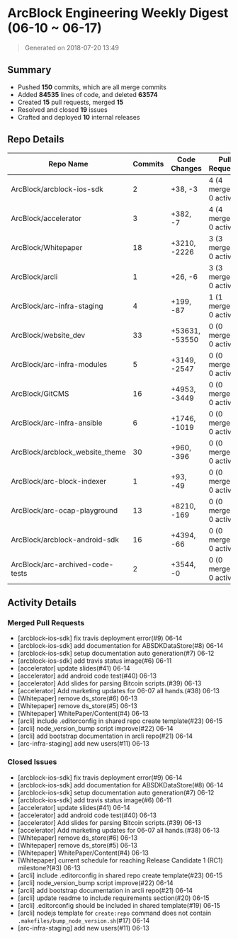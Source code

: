 # ArcBlock Engineering Weekly Digest (06-10 ~ 06-17)

> Generated on 2018-07-20 13:49

## Summary

* Pushed **150** commits, which are all merge commits
* Added **84535** lines of code, and deleted **63574**
* Created **15** pull requests, merged **15**
* Resolved and closed **19** issues
* Crafted and deployed **10** internal releases

## Repo Details

| Repo Name                        | Commits | Code Changes   | Pull Requests          | Issues   |
| -------------------------------- | ------- | -------------- | ---------------------- | -------- |
| ArcBlock/arcblock-ios-sdk        | 2       | +38, -3        | 4 (4 merged, 0 active) | closed 4 |
| ArcBlock/accelerator             | 3       | +382, -7       | 4 (4 merged, 0 active) | closed 4 |
| ArcBlock/Whitepaper              | 18      | +3210, -2226   | 3 (3 merged, 0 active) | closed 4 |
| ArcBlock/arcli                   | 1       | +26, -6        | 3 (3 merged, 0 active) | closed 6 |
| ArcBlock/arc-infra-staging       | 4       | +199, -87      | 1 (1 merged, 0 active) | closed 1 |
| ArcBlock/website_dev             | 33      | +53631, -53550 | 0 (0 merged, 0 active) | closed 0 |
| ArcBlock/arc-infra-modules       | 5       | +3149, -2547   | 0 (0 merged, 0 active) | closed 0 |
| ArcBlock/GitCMS                  | 16      | +4953, -3449   | 0 (0 merged, 0 active) | closed 0 |
| ArcBlock/arc-infra-ansible       | 6       | +1746, -1019   | 0 (0 merged, 0 active) | closed 0 |
| ArcBlock/arcblock_website_theme  | 30      | +960, -396     | 0 (0 merged, 0 active) | closed 0 |
| ArcBlock/arc-block-indexer       | 1       | +93, -49       | 0 (0 merged, 0 active) | closed 0 |
| ArcBlock/arc-ocap-playground     | 13      | +8210, -169    | 0 (0 merged, 0 active) | closed 0 |
| ArcBlock/arcblock-android-sdk    | 16      | +4394, -66     | 0 (0 merged, 0 active) | closed 0 |
| ArcBlock/arc-archived-code-tests | 2       | +3544, -0      | 0 (0 merged, 0 active) | closed 0 |

## Activity Details

### Merged Pull Requests

- [arcblock-ios-sdk] fix travis deployment error(#9) 06-14
- [arcblock-ios-sdk] add documentation for ABSDKDataStore(#8) 06-14
- [arcblock-ios-sdk] setup documentation auto generation(#7) 06-12
- [arcblock-ios-sdk] add travis status image(#6) 06-11
- [accelerator] update slides(#41) 06-14
- [accelerator] add android code test(#40) 06-13
- [accelerator] Add slides for parsing Bitcoin scripts.(#39) 06-13
- [accelerator] Add marketing updates for 06-07 all hands.(#38) 06-13
- [Whitepaper] remove ds_store(#6) 06-13
- [Whitepaper] remove ds_store(#5) 06-13
- [Whitepaper] WhitePaper/Content(#4) 06-13
- [arcli] include .editorconfig in shared repo create template(#23) 06-15
- [arcli] node_version_bump script improve(#22) 06-14
- [arcli] add bootstrap documentation in arcli repo(#21) 06-14
- [arc-infra-staging] add new users(#11) 06-13










### Closed Issues

- [arcblock-ios-sdk] fix travis deployment error(#9) 06-14
- [arcblock-ios-sdk] add documentation for ABSDKDataStore(#8) 06-14
- [arcblock-ios-sdk] setup documentation auto generation(#7) 06-12
- [arcblock-ios-sdk] add travis status image(#6) 06-11
- [accelerator] update slides(#41) 06-14
- [accelerator] add android code test(#40) 06-13
- [accelerator] Add slides for parsing Bitcoin scripts.(#39) 06-13
- [accelerator] Add marketing updates for 06-07 all hands.(#38) 06-13
- [Whitepaper] remove ds_store(#6) 06-13
- [Whitepaper] remove ds_store(#5) 06-13
- [Whitepaper] WhitePaper/Content(#4) 06-13
- [Whitepaper] current schedule for reaching Release Candidate 1 (RC1) milestone?(#3) 06-13
- [arcli] include .editorconfig in shared repo create template(#23) 06-15
- [arcli] node_version_bump script improve(#22) 06-14
- [arcli] add bootstrap documentation in arcli repo(#21) 06-14
- [arcli] update readme to include requirements section(#20) 06-15
- [arcli] .editorconfig should be included in shared template(#19) 06-15
- [arcli] nodejs template for `create:repo` command does not contain `.makefiles/bump_node_version.sh`(#17) 06-14
- [arc-infra-staging] add new users(#11) 06-13









